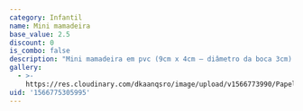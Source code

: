 ```yaml
---
category: Infantil
name: Mini mamadeira
base_value: 2.5
discount: 0
is_combo: false
description: "Mini mamadeira em pvc (9cm x 4cm – diâmetro da boca 3cm) personalizada em papel glossy (fotográfico) 180g.\r\n\nCores de tampa disponíveis: rosa, azul."
gallery:
  - >-
    https://res.cloudinary.com/dkaanqsro/image/upload/v1566773990/Papelaria%20infantil/Mini_mamadeira_y87bvw.jpg
uid: '1566775305995'
---
```


